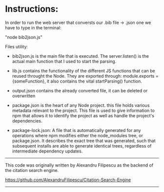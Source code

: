 # Instructions:

In order to run the web server that conversts our .bib file -> .json one we have to type in the terminal:

"node bib2json.js"

Files utility:

- bib2json.js is the main file that is executed. The server.listen() is the actual main function that I used to start the parsing.

- lib.js contains the functionality of the different JS functions that can be reused throught the Node. They are exported through: module.exports = {someFunction},  it also contains the vital startParsing() function.

- output.json contains the already converted file, it can be deleted or overwritten 

- package.json is the heart of any Node project. this file holds various metadata relevant to the project. This file is used to give information to npm that allows it to identify the project as well as handle the project's dependencies.

- package-lock.json: A file that is automatically generated for any operations where npm modifies either the node_modules tree, or package.json. It describes the exact tree that was generated, such that subsequent installs are able to generate identical trees, regardless of intermediate dependency updates.

---

This code was originally written by Alexandru Filipescu as the backend of the citation search engine.

https://github.com/AlexandruFilipescu/Citation-Search-Engine

---
